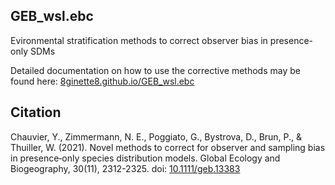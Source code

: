 ## GEB_wsl.ebc
Evironmental stratification methods to correct observer bias in presence-only SDMs

Detailed documentation on how to use the corrective methods may be found here: <a href="https://8ginette8.github.io/GEB_wsl.ebc/">8ginette8.github.io/GEB_wsl.ebc</a>

## Citation

Chauvier, Y., Zimmermann, N. E., Poggiato, G., Bystrova, D., Brun, P., & Thuiller, W. (2021). Novel methods to correct for observer and sampling bias in presence‐only species distribution models. Global Ecology and Biogeography, 30(11), 2312-2325. doi: <a href="https://doi.org/10.1111/geb.13383">10.1111/geb.13383</a>


